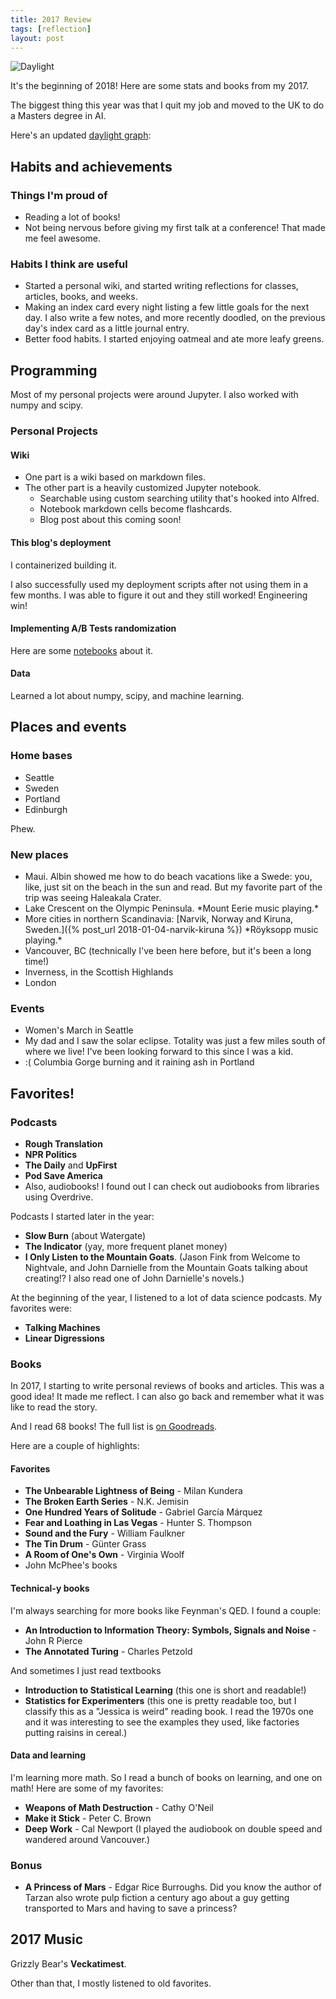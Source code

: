 ```yaml
---
title: 2017 Review
tags: [reflection]
layout: post
---
```


![Daylight](/assets/2018-01-02-daylight.png)

It's the beginning of 2018! Here are some stats and books from my 2017.


The biggest thing this year was that I quit my job and moved to the UK to
do a Masters degree in AI.

Here's an updated <a href='{% post_url 2016-12-14-daylight-map %}'>daylight graph</a>:







## Habits and achievements

### Things I'm proud of

- Reading a lot of books!
- Not being nervous before giving my first talk at a conference! That made me feel awesome.


### Habits I think are useful

- Started a personal wiki, and started writing reflections for classes, articles, books, and weeks.
- Making an index card every night listing a few little goals for the next day. I also write a few notes,
and more recently doodled, on the previous day's index card as a little journal entry.
- Better food habits. I started enjoying oatmeal and ate more leafy greens.

## Programming

Most of my personal projects were around Jupyter. I also worked with numpy and scipy.

### Personal Projects

#### Wiki
  - One part is a wiki based on markdown files.
  - The other part is a heavily customized Jupyter notebook.
     - Searchable using custom searching utility that's hooked into Alfred.
     - Notebook markdown cells become flashcards.
     - Blog post about this coming soon!

#### This blog's deployment

I containerized building it.

I also successfully used my deployment scripts after not using them in a few months.
I was able to figure it out and they still worked! Engineering win!

#### Implementing A/B Tests randomization

Here are some [notebooks](https://github.com/jessstringham/talks/tree/master/pycon2017-experiment-assignment-on-the-web) about it.

#### Data

Learned a lot about numpy, scipy, and machine learning.


## Places and events

### Home bases

* Seattle
* Sweden
* Portland
* Edinburgh

Phew.

### New places

* Maui. Albin showed me how to do beach vacations like a Swede: you, like, just sit on the beach in the sun and read. But my favorite part of the trip was seeing Haleakala Crater.
* Lake Crescent on the Olympic Peninsula. \*Mount Eerie music playing.\*
* More cities in northern Scandinavia: [Narvik, Norway and Kiruna, Sweden.]({% post_url 2018-01-04-narvik-kiruna %}) \*Röyksopp music playing.\*
* Vancouver, BC (technically I've been here before, but it's been a long time!)
* Inverness, in the Scottish Highlands
* London

### Events

- Women's March in Seattle
- My dad and I saw the solar eclipse. Totality was just a few miles south of where we live! I've been looking forward to this since I was a kid.
- :( Columbia Gorge burning and it raining ash in Portland


## Favorites!

### Podcasts

- **Rough Translation**
- **NPR Politics**
- **The Daily** and **UpFirst**
- **Pod Save America**
- Also, audiobooks! I found out I can check out audiobooks from libraries using Overdrive.

Podcasts I started later in the year:

- **Slow Burn** (about Watergate)
- **The Indicator** (yay, more frequent planet money)
- **I Only Listen to the Mountain Goats**. (Jason Fink from Welcome to Nightvale, and John Darnielle from the Mountain Goats talking about creating!? I also read one of John Darnielle's novels.)

At the beginning of the year, I listened to a lot of data science podcasts. My favorites were:

- **Talking Machines**
- **Linear Digressions**

### Books

In 2017, I starting to write personal reviews of books and articles. This was a good idea!
It made me reflect. I can also go back and remember what it was like to read the story.

And I read 68 books! The full list is [on Goodreads](https://www.goodreads.com/challenges/show/5493-2017-reading-challenge).

Here are a couple of highlights:


#### Favorites
- **The Unbearable Lightness of Being** - Milan Kundera
- **The Broken Earth Series** - N.K. Jemisin
- **One Hundred Years of Solitude** - Gabriel García Márquez
- **Fear and Loathing in Las Vegas** - Hunter S. Thompson
- **Sound and the Fury** - William Faulkner
- **The Tin Drum** - Günter Grass
- **A Room of One's Own** - Virginia Woolf
 - John McPhee's books


#### Technical-y books

I'm always searching for more books like Feynman's QED. I found a couple:

 - **An Introduction to Information Theory: Symbols, Signals and Noise** - John R Pierce
 - **The Annotated Turing** - Charles Petzold

And sometimes I just read textbooks

 - **Introduction to Statistical Learning** (this one is short and readable!)
 - **Statistics for Experimenters** (this one is pretty readable too, but I classify this as a "Jessica is weird" reading book. I read the 1970s one and it was interesting to see the examples they used, like factories putting raisins in cereal.)


#### Data and learning

I'm learning more math. So I read a bunch of books on learning, and one on math!
Here are some of my favorites:

 - **Weapons of Math Destruction** - Cathy O'Neil
 - **Make it Stick** - Peter C. Brown
 - **Deep Work** - Cal Newport (I played the audiobook on double speed and wandered around Vancouver.)


### Bonus

 - **A Princess of Mars** - Edgar Rice Burroughs. Did you know the author of Tarzan also wrote pulp fiction a century ago about a guy getting transported to Mars and having to save a princess?

## 2017 Music

Grizzly Bear's **Veckatimest**.

Other than that, I mostly listened to old favorites.
